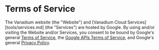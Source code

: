 # Terms of Service

The Vanadium website (the "Website") and [Vanadium Cloud
Services][tools/services.md] (the "Services") are hosted by Google. By using
and/or visiting the Website and/or Services, you consent to be bound by Google's
general [Terms of Service], the [Google APIs Terms of Service], and Google's
general [Privacy Policy].

[Terms of Service]: https://www.google.com/intl/en/policies/terms/
[Google APIs Terms of Service]: https://developers.google.com/terms/
[Privacy Policy]: https://www.google.com/intl/en/policies/privacy/

